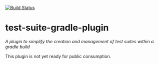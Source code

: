 [![Build Status](https://travis-ci.org/delphyne/gradle-test-suites.svg?branch=master)](https://travis-ci.org/delphyne/gradle-test-suites)

# test-suite-gradle-plugin
_A plugin to simplify the creation and management of test suites within a gradle build_

This plugin is not yet ready for public consumption.
